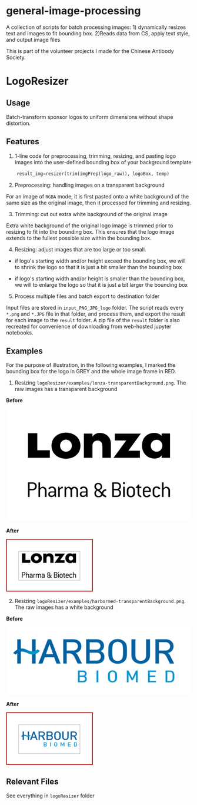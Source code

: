 # general-image-processing
A collection of scripts for batch processing images: 1) dynamically resizes text and images to fit bounding box. 2)Reads data from CS,  apply text style, and output image files 

This is part of the volunteer projects I made for the Chinese Antibody Society.


# LogoResizer

## Usage
Batch-transform sponsor logos to uniform dimensions without shape distortion.

## Features

1. 1-line code for preprocessing, trimming, resizing, and pasting logo images into the user-defined bounding box of your background template

```python
    result_img=resizer(trim(imgPrep(logo_raw)), logoBox, temp)
```

2. Preprocessing: handling images on a transparent background

For an image of `RGBA` mode, it is first pasted onto a white background of the same size as the original image, then it processed for trimming and resizing.


3. Trimming: cut out extra white background of the original image

Extra white background of the original logo image is trimmed prior to resizing to fit into the bounding box. This ensures that the logo image extends to the fullest possible size within the bounding box.

4. Resizing: adjust images that are too large or too small.

  - if logo's starting width and/or height exceed the bounding box, we will to shrink the logo so that it is just a bit smaller than the bounding box

  - if logo's starting width and/or height is smaller than the bounding box, we will to enlarge the logo so that it is just a bit larger the bounding box

5. Process multiple files and batch export to destination folder

Input files are stored in `input_PNG_JPG_logo` folder. The script reads every `*.png` and `*.JPG` file in that folder, and process them, and export the result for each image to the `result` folder. A zip file of the `result` folder is also recreated for convenience of downloading from web-hosted jupyter notebooks.


## Examples

For the purpose of illustration, in the following examples, I marked the bounding box for the logo in GREY and the whole image frame in RED.

1. Resizing `logoResizer/examples/lonza-transparentBackground.png`. The raw images has a transparent background

**Before**

![lonza-raw](logoResizer/examples/lonza-transparentBackground.png)

**After**

![lonza-after](logoResizer/examples/lonza-2.png)

2. Resizing `logoResizer/examples/harbormed-transparentBackground.png`. The raw images has a white background

**Before**

![harbormed-raw](logoResizer/examples/harbormed-whiteBacground.png)

**After**

![harbormed-after](logoResizer/examples/harbormed-2.png)


## Relevant Files
See everything in `logoResizer` folder


